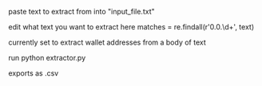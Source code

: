 paste text to extract from into "input_file.txt"

edit what text you want to extract here 
matches = re.findall(r'0\.0\.\d+', text)

currently set to extract wallet addresses from a body of text

run
python extractor.py

exports as .csv 
